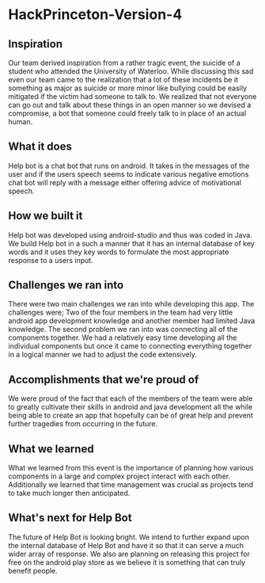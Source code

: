 # HackPrinceton-Version-4


## Inspiration
Our team derived inspiration from a rather tragic event, the suicide of a student who attended the University of Waterloo. While discussing this sad even our team came to the realization that a lot of these incidents be it something as major as suicide or more minor like bullying could be easily mitigated if the victim had someone to talk to. We realized that not everyone can go out and talk about these things in an open manner so we devised a compromise, a bot that someone could freely talk to in place of an actual human.

## What it does
Help bot is a chat bot that runs on android. It takes in the messages of the user and if the users speech seems to indicate various negative emotions chat bot will reply with a message either offering advice of motivational speech.

## How we built it
Help bot was developed using android-studio and thus was coded in Java. We build Help bot in a such a manner that it has an internal database of key words and it uses they key words to formulate the most appropriate response to a users input.

## Challenges we ran into
There were two main challenges we ran into while developing this app. The challenges were; Two of the four members in the team had very little android app development knowledge and another member had limited Java knowledge. The second problem we ran into was connecting all of the components together. We had a relatively easy time developing all the individual components but once it came to connecting everything together in a logical manner we had to adjust the code extensively.

## Accomplishments that we're proud of
We were proud of the fact that each of the members of the team were able to greatly cultivate their skills in android and java development all the while being able to create an app that hopefully can be of great help and prevent further tragedies from occurring in the future.

## What we learned
What we learned from this event is the importance of planning how various components in a large and complex project interact with each other. Additionally we learned that time management was crucial as projects tend to take much longer then anticipated.

## What's next for Help Bot
The future of Help Bot is looking bright. We intend to further expand upon the internal database of Help Bot and have it so that it can serve a much wider array of response. We also are planning on releasing this project for free on the android play store as we believe it is something that can truly benefit people.

